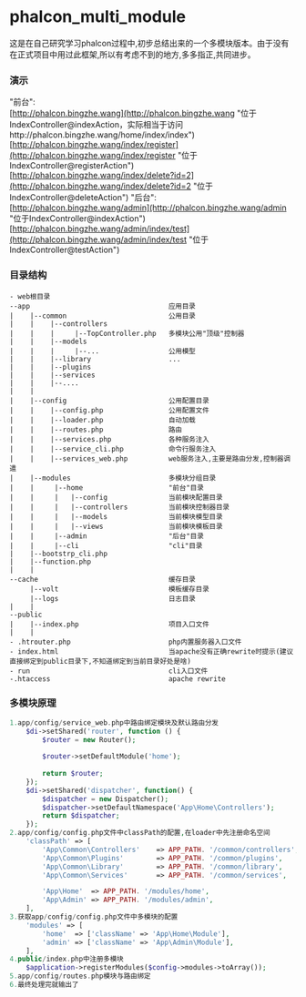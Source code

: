 # phalcon_multi_module
这是在自己研究学习phalcon过程中,初步总结出来的一个多模块版本。由于没有在正式项目中用过此框架,所以有考虑不到的地方,多多指正,共同进步。
### 演示
  "前台":  
  [http://phalcon.bingzhe.wang](http://phalcon.bingzhe.wang "位于IndexController@indexAction，实际相当于访问http://phalcon.bingzhe.wang/home/index/index")  
  [http://phalcon.bingzhe.wang/index/register](http://phalcon.bingzhe.wang/index/register "位于IndexController@registerAction")  
  [http://phalcon.bingzhe.wang/index/delete?id=2](http://phalcon.bingzhe.wang/index/delete?id=2 "位于IndexController@deleteAction")
  "后台":  
  [http://phalcon.bingzhe.wang/admin](http://phalcon.bingzhe.wang/admin "位于IndexController@indexAction")  
  [http://phalcon.bingzhe.wang/admin/index/test](http://phalcon.bingzhe.wang/admin/index/test "位于IndexController@testAction")
### 目录结构

~~~
- web根目录
--app                                  应用目录
|    |--common                         公用目录
|    |    |--controllers   
|    |    |     |--TopController.php   多模块公用"顶级"控制器
|    |    |--models
|    |    |     |--...                 公用模型
|    |    |--library                   ...
|    |    |--plugins
|    |    |--services
|    |    |--....
|    |
|    |--config                         公用配置目录
|    |    |--config.php                公用配置文件
|    |    |--loader.php                自动加载
|    |    |--routes.php                路由
|    |    |--services.php              各种服务注入
|    |    |--service_cli.php           命令行服务注入
|    |    |--services_web.php          web服务注入,主要是路由分发,控制器调遣
|    |--modules                        多模块分组目录
|    |     |--home                     "前台"目录
|    |     |   |--config               当前模块配置目录
|    |     |   |--controllers          当前模块控制器目录
|    |     |   |--models               当前模块模型目录
|    |     |   |--views                当前模块模板目录
|    |     |--admin                    "后台"目录
|    |     |--cli                      "cli"目录
|    |--bootstrp_cli.php
|    |--function.php
|    |
--cache                                缓存目录
     |--volt                           模板缓存目录
     |--logs                           日志目录
|    |
--public
|    |--index.php                      项目入口文件
|    |
- .htrouter.php                        php内置服务器入口文件
- index.html                           当apache没有正确rewrite时提示(建议直接绑定到public目录下,不知道绑定到当前目录好处是啥)
- run                                  cli入口文件
-.htaccess                             apache rewrite

~~~
### 多模块原理
```php
1.app/config/service_web.php中路由绑定模块及默认路由分发
    $di->setShared('router', function () {
        $router = new Router();
    
        $router->setDefaultModule('home');
    
        return $router;
    });
    $di->setShared('dispatcher', function() {
        $dispatcher = new Dispatcher();
        $dispatcher->setDefaultNamespace('App\Home\Controllers');
        return $dispatcher;
    });
2.app/config/config.php文件中classPath的配置,在loader中先注册命名空间
    'classPath' => [
        'App\Common\Controllers'    => APP_PATH. '/common/controllers',
        'App\Common\Plugins'        => APP_PATH. '/common/plugins',
        'App\Common\Library'        => APP_PATH. '/common/library',
        'App\Common\Services'       => APP_PATH. '/common/services',

        'App\Home'  => APP_PATH. '/modules/home',
        'App\Admin' => APP_PATH. '/modules/admin',
    ],
3.获取app/config/config.php文件中多模块的配置
    'modules' => [
        'home'  => ['className' => 'App\Home\Module'],
        'admin' => ['className' => 'App\Admin\Module'],
    ],
4.public/index.php中注册多模块
    $application->registerModules($config->modules->toArray());
5.app/config/routes.php模块与路由绑定
6.最终处理完就输出了
```